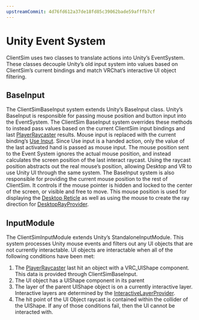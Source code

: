 ```yaml
---
upstreamCommit: 4d76fd612a37de18fd85c39062bade59afffb7cf
---
```


# Unity Event System

ClientSim uses two classes to translate actions into Unity’s EventSystem. These classes decouple Unity’s old input system into values based on ClientSim’s current bindings and match VRChat’s interactive UI object filtering. 

## BaseInput

The ClientSimBaseInput system extends Unity’s BaseInput class. Unity’s BaseInput is responsible for passing mouse position and button input into the EventSystem. The ClientSim BaseInput system overrides these methods to instead pass values based on the current ClientSim input bindings and last [PlayerRaycaster](player.md#raycaster) results. Mouse input is replaced with the current binding’s [Use Input](input.md). Since Use input is a handed action, only the value of the last activated hand is passed as mouse input. The mouse position sent to the Event System ignores the actual mouse position, and instead calculates the screen position of the last interact raycast. Using the raycast position abstracts out the real mouse’s position, allowing Desktop and VR to use Unity UI through the same system.
The BaseInput system is also responsible for providing the current mouse position to the rest of ClientSim. It controls if the mouse pointer is hidden and locked to the center of the screen, or visible and free to move. This mouse position is used for displaying the [Desktop Reticle](player.md#reticle) as well as using the mouse to create the ray direction for [DesktopRayProvider](player.md#rayprovider).

## InputModule

The ClientSimInputModule extends Unity’s StandaloneInputModule. This system processes Unity mouse events and filters out any UI objects that are not currently interactable. UI objects are interactable when all of the following conditions have been met:

1. The [PlayerRaycaster](player.md#playerraycaster) last hit an object with a VRC_UIShape component. This data is provided through ClientSimBaseInput.
2. The UI object has a UIShape component in its parent
3. The layer of the parent UIShape object is on a currently interactive layer. Interactive layers are determined by the [InteractiveLayerProvider](interactive-layer-provider.md).
4. The hit point of the UI Object raycast is contained within the collider of the UIShape. If any of those conditions fail, then the UI cannot be interacted with.